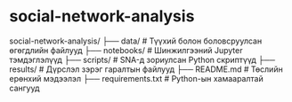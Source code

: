 # social-network-analysis
social-network-analysis/
├── data/ # Түүхий болон боловсруулсан өгөгдлийн файлууд 
├── notebooks/ # Шинжилгээний Jupyter тэмдэглэлүүд 
├── scripts/ # SNA-д зориулсан Python скриптүүд 
├── results/ # Дүрслэл зэрэг гаралтын файлууд 
├── README.md # Төслийн ерөнхий мэдээлэл 
├── requirements.txt # Python-ын хамааралтай сангууд

